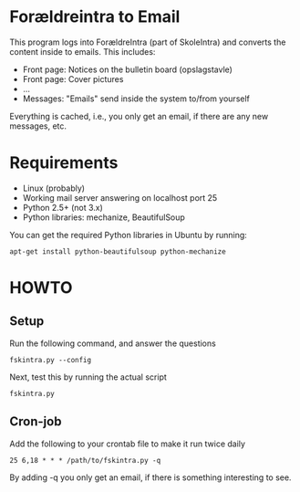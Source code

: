 Forældreintra to Email
======================

This program logs into ForældreIntra (part of SkoleIntra) and converts the content inside to emails. This includes:

* Front page: Notices on the bulletin board (opslagstavle)
* Front page: Cover pictures
* ...
* Messages: "Emails" send inside the system to/from yourself

Everything is cached, i.e., you only get an email, if there are any new messages, etc.

Requirements
============

* Linux (probably)
* Working mail server answering on localhost port 25
* Python 2.5+ (not 3.x)
* Python libraries: mechanize, BeautifulSoup

You can get the required Python libraries in Ubuntu by running:

	apt-get install python-beautifulsoup python-mechanize

HOWTO
=====

Setup
-----

Run the following command, and answer the questions

	fskintra.py --config

Next, test this by running the actual script

	fskintra.py

Cron-job
--------

Add the following to your crontab file to make it run twice daily

	25 6,18 * * * /path/to/fskintra.py -q

By adding -q you only get an email, if there is something interesting to see.
